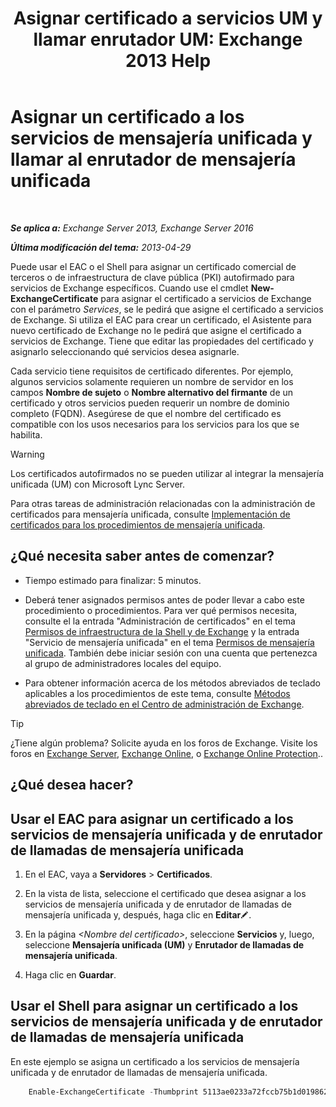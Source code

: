 ﻿---
title: 'Asignar certificado a servicios UM y llamar enrutador UM: Exchange 2013 Help'
TOCTitle: Asignar un certificado a los servicios de mensajería unificada y llamar al enrutador de mensajería unificada
ms:assetid: 8a900e5f-9779-4213-92d7-ec157b15fbc5
ms:mtpsurl: https://technet.microsoft.com/es-es/library/Dn205140(v=EXCHG.150)
ms:contentKeyID: 54652445
ms.date: 05/22/2018
mtps_version: v=EXCHG.150
ms.translationtype: MT
---

# Asignar un certificado a los servicios de mensajería unificada y llamar al enrutador de mensajería unificada

 

_**Se aplica a:** Exchange Server 2013, Exchange Server 2016_

_**Última modificación del tema:** 2013-04-29_

Puede usar el EAC o el Shell para asignar un certificado comercial de terceros o de infraestructura de clave pública (PKI) autofirmado para servicios de Exchange específicos. Cuando use el cmdlet **New-ExchangeCertificate** para asignar el certificado a servicios de Exchange con el parámetro *Services*, se le pedirá que asigne el certificado a servicios de Exchange. Si utiliza el EAC para crear un certificado, el Asistente para nuevo certificado de Exchange no le pedirá que asigne el certificado a servicios de Exchange. Tiene que editar las propiedades del certificado y asignarlo seleccionando qué servicios desea asignarle.

Cada servicio tiene requisitos de certificado diferentes. Por ejemplo, algunos servicios solamente requieren un nombre de servidor en los campos **Nombre de sujeto** o **Nombre alternativo del firmante** de un certificado y otros servicios pueden requerir un nombre de dominio completo (FQDN). Asegúrese de que el nombre del certificado es compatible con los usos necesarios para los servicios para los que se habilita.


> [!WARNING]
> Los certificados autofirmados no se pueden utilizar al integrar la mensajería unificada (UM) con Microsoft Lync Server.



Para otras tareas de administración relacionadas con la administración de certificados para mensajería unificada, consulte [Implementación de certificados para los procedimientos de mensajería unificada](deploying-certificates-for-um-procedures-exchange-2013-help.md).

## ¿Qué necesita saber antes de comenzar?

  - Tiempo estimado para finalizar: 5 minutos.

  - Deberá tener asignados permisos antes de poder llevar a cabo este procedimiento o procedimientos. Para ver qué permisos necesita, consulte el la entrada "Administración de certificados" en el tema [Permisos de infraestructura de la Shell y de Exchange](exchange-and-shell-infrastructure-permissions-exchange-2013-help.md) y la entrada "Servicio de mensajería unificada" en el tema [Permisos de mensajería unificada](unified-messaging-permissions-exchange-2013-help.md). También debe iniciar sesión con una cuenta que pertenezca al grupo de administradores locales del equipo.

  - Para obtener información acerca de los métodos abreviados de teclado aplicables a los procedimientos de este tema, consulte [Métodos abreviados de teclado en el Centro de administración de Exchange](keyboard-shortcuts-in-the-exchange-admin-center-exchange-online-protection-help.md).


> [!TIP]
> ¿Tiene algún problema? Solicite ayuda en los foros de Exchange. Visite los foros en <A href="https://go.microsoft.com/fwlink/p/?linkid=60612">Exchange Server</A>, <A href="https://go.microsoft.com/fwlink/p/?linkid=267542">Exchange Online</A>, o <A href="https://go.microsoft.com/fwlink/p/?linkid=285351">Exchange Online Protection</A>..



## ¿Qué desea hacer?

## Usar el EAC para asignar un certificado a los servicios de mensajería unificada y de enrutador de llamadas de mensajería unificada

1.  En el EAC, vaya a **Servidores** \> **Certificados**.

2.  En la vista de lista, seleccione el certificado que desea asignar a los servicios de mensajería unificada y de enrutador de llamadas de mensajería unificada y, después, haga clic en **Editar**![Icono Editar](images/Bb124582.6f53ccb2-1f13-4c02-bea0-30690e6ea71d(EXCHG.150).gif "Icono Editar").

3.  En la página *\<Nombre del certificado\>*, seleccione **Servicios** y, luego, seleccione **Mensajería unificada (UM)** y **Enrutador de llamadas de mensajería unificada**.

4.  Haga clic en **Guardar**.

## Usar el Shell para asignar un certificado a los servicios de mensajería unificada y de enrutador de llamadas de mensajería unificada

En este ejemplo se asigna un certificado a los servicios de mensajería unificada y de enrutador de llamadas de mensajería unificada.
```powershell
    Enable-ExchangeCertificate -Thumbprint 5113ae0233a72fccb75b1d0198628675333d010e -Services 'UM, UMCallRouter'
```

